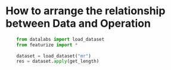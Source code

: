 # How to arrange the relationship between Data and Operation


```python
    from datalabs import load_dataset
    from featurize import *
    
    dataset = load_dataset("mr")
    res = dataset.apply(get_length)
```
